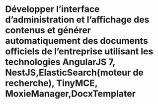 # Développer l’interface d’administration et l’affichage des contenus et générer automatiquement des documents officiels de l’entreprise utilisant les technologies AngularJS 7, NestJS,ElasticSearch(moteur de recherche), TinyMCE, MoxieManager,DocxTemplater
